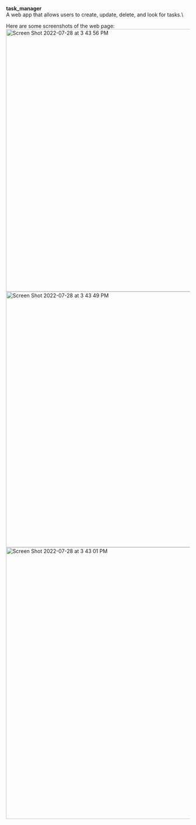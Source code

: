 **task_manager** \
A web app that allows users to create, update, delete, and look for tasks.\


Here are some screenshots of the web page:<img width="718" alt="Screen Shot 2022-07-28 at 3 43 56 PM" src="https://user-images.githubusercontent.com/69735000/181624217-9c31f353-17b0-481f-98f0-a75b87815143.png">
<img width="699" alt="Screen Shot 2022-07-28 at 3 43 49 PM" src="https://user-images.githubusercontent.com/69735000/181624221-5c489f56-b631-48ea-a89d-c8050805cae0.png">
<img width="743" alt="Screen Shot 2022-07-28 at 3 43 01 PM" src="https://user-images.githubusercontent.com/69735000/181624223-63e01edb-ecb0-436b-b4ec-df89808cfd9b.png">

